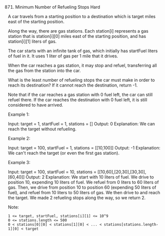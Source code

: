 871. Minimum Number of Refueling Stops
Hard

A car travels from a starting position to a destination which is target miles east of the starting position.

Along the way, there are gas stations.  Each station[i] represents a gas station that is station[i][0] miles east of the starting position, and has station[i][1] liters of gas.

The car starts with an infinite tank of gas, which initially has startFuel liters of fuel in it.  It uses 1 liter of gas per 1 mile that it drives.

When the car reaches a gas station, it may stop and refuel, transferring all the gas from the station into the car.

What is the least number of refueling stops the car must make in order to reach its destination?  If it cannot reach the destination, return -1.

Note that if the car reaches a gas station with 0 fuel left, the car can still refuel there.  If the car reaches the destination with 0 fuel left, it is still considered to have arrived.

 

Example 1:

Input: target = 1, startFuel = 1, stations = []
Output: 0
Explanation: We can reach the target without refueling.

Example 2:

Input: target = 100, startFuel = 1, stations = [[10,100]]
Output: -1
Explanation: We can't reach the target (or even the first gas station).

Example 3:

Input: target = 100, startFuel = 10, stations = [[10,60],[20,30],[30,30],[60,40]]
Output: 2
Explanation: 
We start with 10 liters of fuel.
We drive to position 10, expending 10 liters of fuel.  We refuel from 0 liters to 60 liters of gas.
Then, we drive from position 10 to position 60 (expending 50 liters of fuel),
and refuel from 10 liters to 50 liters of gas.  We then drive to and reach the target.
We made 2 refueling stops along the way, so we return 2.

 

Note:

    1 <= target, startFuel, stations[i][1] <= 10^9
    0 <= stations.length <= 500
    0 < stations[0][0] < stations[1][0] < ... < stations[stations.length-1][0] < target

